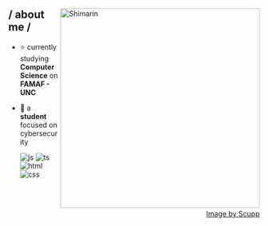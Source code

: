 
<div>

<img align="right" width="400" alt="Shimarin" src="https://i.imgur.com/aNBi8Jf.png"/>

<h2> / about me /</h2>
  
- ⭐ currently studying **Computer Science** on **FAMAF - UNC**
- 👾 a **student** focused on cybersecurity
  

  <img src = "https://img.shields.io/badge/Python-3776AB?style=for-the-badge&logo=python&logoColor=white" alt = "js" />
  <img src = "https://img.shields.io/badge/C-00599C?style=for-the-badge&logo=c&logoColor=white" alt = "ts" />
  <img src = "https://img.shields.io/badge/Rust-000000?style=for-the-badge&logo=rust&logoColor=white" alt = "html" />
  <img src = "https://img.shields.io/badge/Linux-FCC624?style=for-the-badge&logo=linux&logoColor=black" alt = "css" />
  
  
  
  
  </br></br>
  
<div align="right">
<a href="https://www.pixiv.net/en/artworks/118579902">Image by Scupp </a>
  </div>
  </div>




